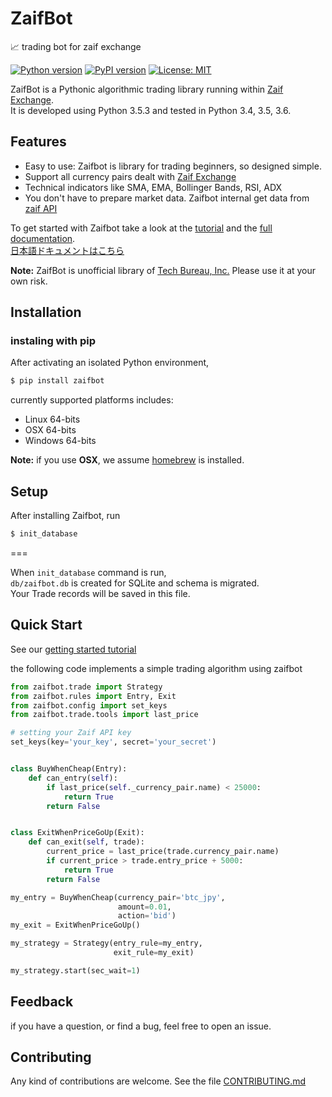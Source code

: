 # ZaifBot
:chart_with_upwards_trend: trading bot for zaif exchange

[![Python version](https://img.shields.io/badge/python-3.4%2C%203.5%2C%203.6-blue.svg)]([zaifpypi])
[![PyPI version](https://badge.fury.io/py/zaifbot.svg)](https://badge.fury.io/py/zaifbot)
[![License: MIT](https://img.shields.io/badge/License-MIT-yellow.svg)](https://opensource.org/licenses/MIT)


ZaifBot is a Pythonic algorithmic trading library running within [Zaif Exchange]([zaifen]).  
It is developed using Python 3.5.3 and tested in Python 3.4, 3.5, 3.6.

## Features

* Easy to use: Zaifbot is library for trading beginners, so designed simple.
* Support all currency pairs dealt with  [Zaif Exchange]([zaifen])
* Technical indicators like SMA, EMA, Bollinger Bands, RSI, ADX
* You don't have to prepare market data. Zaifbot internal get data from [zaif API]([zaifapi])

To get started with Zaifbot take a look at the [tutorial](notyet) and the [full documentation](notyet).  
[日本語ドキュメントはこちら](notyet)

**Note:** ZaifBot is unofficial library of [Tech Bureau, Inc.](http://techbureau.jp/) Please use it at your own risk.  

## Installation

### instaling with pip

After activating an isolated Python environment,

```bash
$ pip install zaifbot
```

currently supported platforms includes:

* Linux 64-bits
* OSX 64-bits
* Windows 64-bits

**Note:** if you use **OSX**, we assume [homebrew](https://brew.sh/index.html) is installed.

## Setup

After installing Zaifbot, run

```bash
$ init_database
```

===

When `init_database` command is run,  
`db/zaifbot.db` is created for SQLite and schema is migrated.  
Your Trade records will be saved in this file.


## Quick Start

See our [getting started tutorial](https://techbureau.github.io/zaifbot)

the following code implements a simple trading algorithm using zaifbot

```python
from zaifbot.trade import Strategy
from zaifbot.rules import Entry, Exit
from zaifbot.config import set_keys
from zaifbot.trade.tools import last_price

# setting your Zaif API key
set_keys(key='your_key', secret='your_secret')


class BuyWhenCheap(Entry):
    def can_entry(self):
        if last_price(self._currency_pair.name) < 25000:
            return True
        return False


class ExitWhenPriceGoUp(Exit):
    def can_exit(self, trade):
        current_price = last_price(trade.currency_pair.name)
        if current_price > trade.entry_price + 5000:
            return True
        return False

my_entry = BuyWhenCheap(currency_pair='btc_jpy',
                        amount=0.01,
                        action='bid')
my_exit = ExitWhenPriceGoUp()

my_strategy = Strategy(entry_rule=my_entry,
                       exit_rule=my_exit)

my_strategy.start(sec_wait=1)
```

## Feedback

if you have a question, or find a bug, feel free to open an issue.

## Contributing
Any kind of contributions are welcome.
See the file [CONTRIBUTING.md](https://github.com/techbureau/zaifbot/blob/master/CONTRIBUTING.md)


[zaifen]: https://zaif.jp/?lang=en  
[zaifapi]: http://techbureau-api-document.readthedocs.io/ja/latest/index.html
[zaifpypi]: https://pypi.python.org/pypi/zaifbot